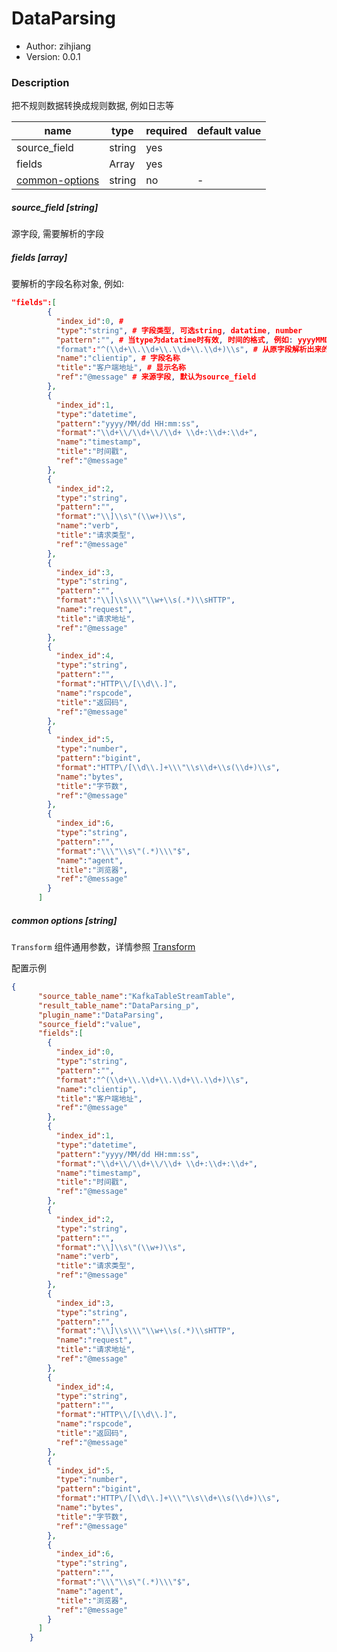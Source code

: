 # DataParsing

* Author: zihjiang
* Version: 0.0.1

### Description

把不规则数据转换成规则数据, 例如日志等

| name                                     | type   | required | default value |
| ---------------------------------------- | ------ | -------- | ------------- |
| source_field                             | string | yes      |               |
| fields                                   | Array  | yes      |               |
| [common-options](#common-options-string) | string | no       | -             |



##### source_field [string]

源字段, 需要解析的字段

##### fields [array]

要解析的字段名称对象, 例如:

```json
"fields":[
        {
          "index_id":0, #
          "type":"string", # 字段类型, 可选string, datatime, number
          "pattern":"", # 当type为datatime时有效, 时间的格式, 例如: yyyyMMDD
          "format":"^(\\d+\\.\\d+\\.\\d+\\.\\d+)\\s", # 从原字段解析出来的正则表达式
          "name":"clientip", # 字段名称
          "title":"客户端地址", # 显示名称
          "ref":"@message" # 来源字段, 默认为source_field
        },
        {
          "index_id":1,
          "type":"datetime",
          "pattern":"yyyy/MM/dd HH:mm:ss",
          "format":"\\d+\\/\\d+\\/\\d+ \\d+:\\d+:\\d+",
          "name":"timestamp",
          "title":"时间戳",
          "ref":"@message"
        },
        {
          "index_id":2,
          "type":"string",
          "pattern":"",
          "format":"\\]\\s\"(\\w+)\\s",
          "name":"verb",
          "title":"请求类型",
          "ref":"@message"
        },
        {
          "index_id":3,
          "type":"string",
          "pattern":"",
          "format":"\\]\\s\\\"\\w+\\s(.*)\\sHTTP",
          "name":"request",
          "title":"请求地址",
          "ref":"@message"
        },
        {
          "index_id":4,
          "type":"string",
          "pattern":"",
          "format":"HTTP\\/[\\d\\.]",
          "name":"rspcode",
          "title":"返回码",
          "ref":"@message"
        },
        {
          "index_id":5,
          "type":"number",
          "pattern":"bigint",
          "format":"HTTP\/[\\d\\.]+\\\"\\s\\d+\\s(\\d+)\\s",
          "name":"bytes",
          "title":"字节数",
          "ref":"@message"
        },
        {
          "index_id":6,
          "type":"string",
          "pattern":"",
          "format":"\\\"\\s\"(.*)\\\"$",
          "name":"agent",
          "title":"浏览器",
          "ref":"@message"
        }
      ]
```

##### common options [string]

`Transform` 组件通用参数，详情参照 [Transform]()

配置示例

```json
{
      "source_table_name":"KafkaTableStreamTable",
      "result_table_name":"DataParsing_p",
      "plugin_name":"DataParsing",
      "source_field":"value",
      "fields":[
        {
          "index_id":0,
          "type":"string",
          "pattern":"",
          "format":"^(\\d+\\.\\d+\\.\\d+\\.\\d+)\\s",
          "name":"clientip",
          "title":"客户端地址",
          "ref":"@message"
        },
        {
          "index_id":1,
          "type":"datetime",
          "pattern":"yyyy/MM/dd HH:mm:ss",
          "format":"\\d+\\/\\d+\\/\\d+ \\d+:\\d+:\\d+",
          "name":"timestamp",
          "title":"时间戳",
          "ref":"@message"
        },
        {
          "index_id":2,
          "type":"string",
          "pattern":"",
          "format":"\\]\\s\"(\\w+)\\s",
          "name":"verb",
          "title":"请求类型",
          "ref":"@message"
        },
        {
          "index_id":3,
          "type":"string",
          "pattern":"",
          "format":"\\]\\s\\\"\\w+\\s(.*)\\sHTTP",
          "name":"request",
          "title":"请求地址",
          "ref":"@message"
        },
        {
          "index_id":4,
          "type":"string",
          "pattern":"",
          "format":"HTTP\\/[\\d\\.]",
          "name":"rspcode",
          "title":"返回码",
          "ref":"@message"
        },
        {
          "index_id":5,
          "type":"number",
          "pattern":"bigint",
          "format":"HTTP\/[\\d\\.]+\\\"\\s\\d+\\s(\\d+)\\s",
          "name":"bytes",
          "title":"字节数",
          "ref":"@message"
        },
        {
          "index_id":6,
          "type":"string",
          "pattern":"",
          "format":"\\\"\\s\"(.*)\\\"$",
          "name":"agent",
          "title":"浏览器",
          "ref":"@message"
        }
      ]
    }
```

